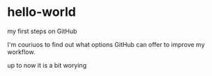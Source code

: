 # hello-world
my first steps on GitHub

I'm couriuos to find out what options GitHub can offer to improve my workflow.

up to now it is a bit worying
